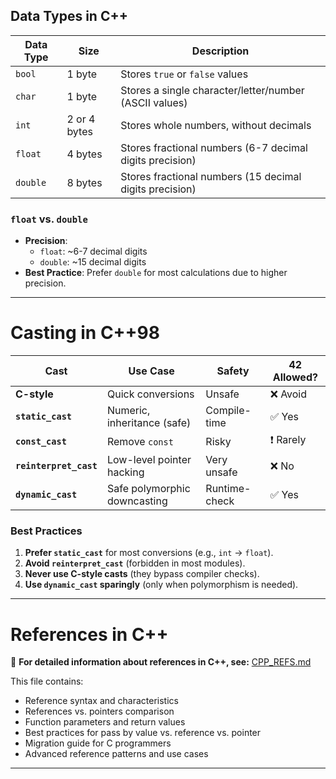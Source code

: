 ## Data Types in C++

| Data Type | Size         | Description                                              |
| --------- | ------------ | -------------------------------------------------------- |
| `bool`    | 1 byte       | Stores `true` or `false` values                          |
| `char`    | 1 byte       | Stores a single character/letter/number (ASCII values)   |
| `int`     | 2 or 4 bytes | Stores whole numbers, without decimals                   |
| `float`   | 4 bytes      | Stores fractional numbers (6-7 decimal digits precision) |
| `double`  | 8 bytes      | Stores fractional numbers (15 decimal digits precision)  |

### `float` vs. `double`

- **Precision**:
  - `float`: ~6-7 decimal digits
  - `double`: ~15 decimal digits
- **Best Practice**: Prefer `double` for most calculations due to higher precision.

---

# Casting in C++98

| Cast                   | Use Case                     | Safety        | 42 Allowed? |
| ---------------------- | ---------------------------- | ------------- | ----------- |
| **C-style**            | Quick conversions            | Unsafe        | ❌ Avoid    |
| **`static_cast`**      | Numeric, inheritance (safe)  | Compile-time  | ✅ Yes      |
| **`const_cast`**       | Remove `const`               | Risky         | ❗ Rarely   |
| **`reinterpret_cast`** | Low-level pointer hacking    | Very unsafe   | ❌ No       |
| **`dynamic_cast`**     | Safe polymorphic downcasting | Runtime-check | ✅ Yes      |

### **Best Practices**

1. **Prefer `static_cast`** for most conversions (e.g., `int` → `float`).
2. **Avoid `reinterpret_cast`** (forbidden in most modules).
3. **Never use C-style casts** (they bypass compiler checks).
4. **Use `dynamic_cast` sparingly** (only when polymorphism is needed).

---

# References in C++

📖 **For detailed information about references in C++, see:** [CPP_REFS.md](CPP_REFS.md)

This file contains:

- Reference syntax and characteristics
- References vs. pointers comparison
- Function parameters and return values
- Best practices for pass by value vs. reference vs. pointer
- Migration guide for C programmers
- Advanced reference patterns and use cases

---
